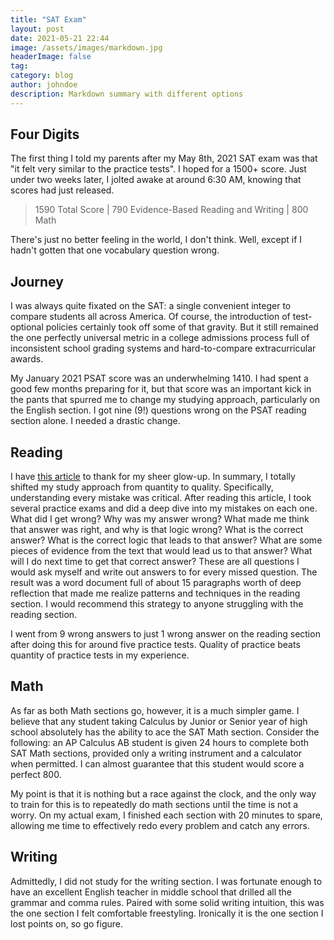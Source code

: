 ```yaml
---
title: "SAT Exam"
layout: post
date: 2021-05-21 22:44
image: /assets/images/markdown.jpg
headerImage: false
tag:
category: blog
author: johndoe
description: Markdown summary with different options
---
```


## Four Digits

The first thing I told my parents after my May 8th, 2021 SAT exam was that "it felt very similar to the practice tests". I hoped for a 1500+ score. Just under two weeks later, I jolted awake at around 6:30 AM, knowing that scores had just released. 

> 1590 Total Score | 790 Evidence-Based Reading and Writing | 800 Math

There's just no better feeling in the world, I don't think. Well, except if I hadn't gotten that one vocabulary question wrong. 

## Journey

I was always quite fixated on the SAT: a single convenient integer to compare students all across America. Of course, the introduction of test-optional policies certainly took off some of that gravity. But it still remained the one perfectly universal metric in a college admissions process full of inconsistent school grading systems and hard-to-compare extracurricular awards. 

My January 2021 PSAT score was an underwhelming 1410. I had spent a good few months preparing for it, but that score was an important kick in the pants that spurred me to change my studying approach, particularly on the English section. I got nine (9!) questions wrong on the PSAT reading section alone. I needed a drastic change.

## Reading

I have [this article](https://blog.prepscholar.com/how-to-get-800-on-sat-writing-11-strategies-from-a-perfect-scorer) to thank for my sheer glow-up. In summary, I totally shifted my study approach from quantity to quality. Specifically, understanding every mistake was critical. After reading this article, I took several practice exams and did a deep dive into my mistakes on each one. What did I get wrong? Why was my answer wrong? What made me think that answer was right, and why is that logic wrong? What is the correct answer? What is the correct logic that leads to that answer? What are some pieces of evidence from the text that would lead us to that answer? What will I do next time to get that correct answer? These are all questions I would ask myself and write out answers to for every missed question. The result was a word document full of about 15 paragraphs worth of deep reflection that made me realize patterns and techniques in the reading section. I would recommend this strategy to anyone struggling with the reading section.

I went from 9 wrong answers to just 1 wrong answer on the reading section after doing this for around five practice tests. Quality of practice beats quantity of practice tests in my experience.

## Math

As far as both Math sections go, however, it is a much simpler game. I believe that any student taking Calculus by Junior or Senior year of high school absolutely has the ability to ace the SAT Math section. Consider the following: an AP Calculus AB student is given 24 hours to complete both SAT Math sections, provided only a writing instrument and a calculator when permitted. I can almost guarantee that this student would score a perfect 800.

My point is that it is nothing but a race against the clock, and the only way to train for this is to repeatedly do math sections until the time is not a worry. On my actual exam, I finished each section with 20 minutes to spare, allowing me time to effectively redo every problem and catch any errors.

## Writing

Admittedly, I did not study for the writing section. I was fortunate enough to have an excellent English teacher in middle school that drilled all the grammar and comma rules. Paired with some solid writing intuition, this was the one section I felt comfortable freestyling. Ironically it is the one section I lost points on, so go figure.